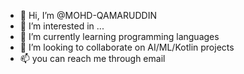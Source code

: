 - 👋 Hi, I’m @MOHD-QAMARUDDIN
- 👀 I’m interested in ...
- 🌱 I’m currently learning programming languages
- 💞️ I’m looking to collaborate on AI/ML/Kotlin projects
- 📫 you can reach me through email

<!---
MOHD-QAMARUDDIN/MOHD-QAMARUDDIN is a ✨ special ✨ repository because its `README.md` (this file) appears on your GitHub profile.
You can click the Preview link to take a look at your changes.
--->
